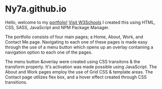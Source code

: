 # Ny7a.github.io

Hello, welcome to my <a href="https://ny7a.github.io/" target="_blank">portfolio!</a>
 <a href="https://www.w3schools.com" target="_blank">Visit W3Schools</a> 
 I created this using HTML, CSS, SASS, JavaScript and NPM Package Manager.  

The portfolio consists of four main pages; a Home, About, Work, and Contact Me page. 
Navigating to each one of these pages is made easy through the use of a menu button which opens up an overlay containing a navigation option to each one of the pages. 

The menu button &overlay were created using CSS transitons & the transform property. It's activation was made possible using JavaScript.
The About and Work pages employ the use of Grid CSS & template areas. 
The Contact page utilizes flex box, and a hover effect created through CSS transitions. 
    

